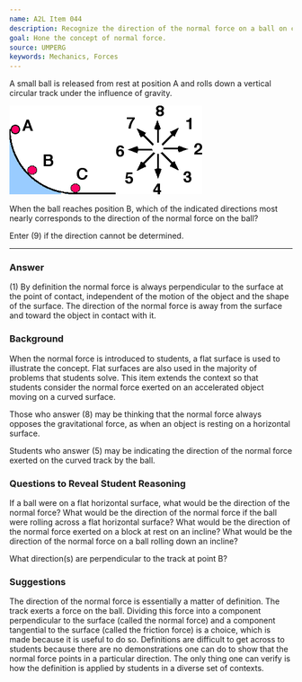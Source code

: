 ```yaml
---
name: A2L Item 044
description: Recognize the direction of the normal force on a ball on curved vertical track.
goal: Hone the concept of normal force.
source: UMPERG
keywords: Mechanics, Forces
---
```


A small ball is released from rest at position A and rolls down a
vertical circular track under the influence of gravity.

![Item044_fig1.gif](../images/Item044_fig1.gif)

When the ball reaches position B, which of the indicated directions most
nearly corresponds to the direction of the normal force on the ball?

Enter (9) if the direction cannot be determined.

<hr/>

### Answer

(1) By definition the normal force is always perpendicular to the
surface at the point of contact, independent of the motion of the object
and the shape of the surface.  The direction of the normal force is away
from the surface and toward the object in contact with it.

### Background

When the normal force is introduced to students, a flat surface is used
to illustrate the concept.  Flat surfaces are also used in the majority
of problems that students solve.  This item extends the context so that
students consider the normal force exerted on an accelerated object
moving on a curved surface.

Those who answer (8) may be thinking that the normal force always
opposes the gravitational force, as when an object is resting on a
horizontal surface.

Students who answer (5) may be indicating the direction of the normal
force exerted on the curved track by the ball.

### Questions to Reveal Student Reasoning

If a ball were on a flat horizontal surface, what would be the direction
of the normal force?  What would be the direction of the normal force if
the ball were rolling across a flat horizontal surface?  What would be
the direction of the normal force exerted on a block at rest on an
incline?  What would be the direction of the normal force on a ball
rolling down an incline?

What direction(s) are perpendicular to the track at point B?

### Suggestions

The direction of the normal force is essentially a matter of definition.
 The track exerts a force on the ball.  Dividing this force into a
component perpendicular to the surface (called the normal force) and a
component tangential to the surface (called the friction force) is a
choice, which is made because it is useful to do so.   Definitions are
difficult to get across to students because there are no demonstrations
one can do to show that the normal force points in a particular
direction.  The only thing one can verify is how the definition is
applied by students in a diverse set of contexts.
